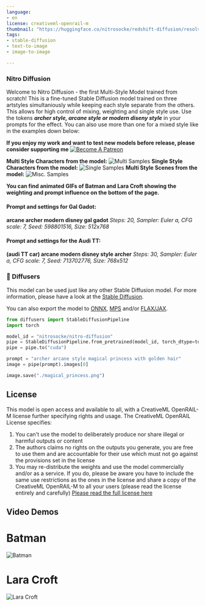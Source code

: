 ```yaml
---
language:
- en
license: creativeml-openrail-m
thumbnail: "https://huggingface.co/nitrosocke/redshift-diffusion/resolve/main/images/redshift-diffusion-samples-01s.jpg"
tags:
- stable-diffusion
- text-to-image
- image-to-image

---
```

### Nitro Diffusion

Welcome to Nitro Diffusion - the first Multi-Style Model trained from scratch! This is a fine-tuned Stable Diffusion model trained on three artstyles simultaniously while keeping each style separate from the others. This allows for high control of mixing, weighting and single style use.
Use the tokens **_archer style, arcane style or modern diseny style_** in your prompts for the effect. You can also use more than one for a mixed style like in the examples down below:

**If you enjoy my work and want to test new models before release, please consider supporting me**
[![Become A Patreon](https://badgen.net/badge/become/a%20patron/F96854)](https://patreon.com/user?u=79196446)

**Multi Style Characters from the model:**
![Multi Samples](https://huggingface.co/nitrosocke/Nitro-Diffusion/resolve/main/nitro-diff-samples-02.jpg)
**Single Style Characters from the model:**
![Single Samples](https://huggingface.co/nitrosocke/Nitro-Diffusion/resolve/main/nitro-diff-samples-01.jpg)
**Multi Style Scenes from the model:**
![Misc. Samples](https://huggingface.co/nitrosocke/Nitro-Diffusion/resolve/main/nitro-diff-samples-03.jpg)

**You can find animated GIFs of Batman and Lara Croft showing the weighting and prompt influence on the bottom of the page.**

#### Prompt and settings for Gal Gadot:
**arcane archer modern disney gal gadot**
_Steps: 20, Sampler: Euler a, CFG scale: 7, Seed: 598801516, Size: 512x768_

#### Prompt and settings for the Audi TT:
**(audi TT car) arcane modern disney style archer**
_Steps: 30, Sampler: Euler a, CFG scale: 7, Seed: 713702776, Size: 768x512_

### 🧨 Diffusers

This model can be used just like any other Stable Diffusion model. For more information,
please have a look at the [Stable Diffusion](https://huggingface.co/docs/diffusers/api/pipelines/stable_diffusion).

You can also export the model to [ONNX](https://huggingface.co/docs/diffusers/optimization/onnx), [MPS](https://huggingface.co/docs/diffusers/optimization/mps) and/or [FLAX/JAX]().

```python
from diffusers import StableDiffusionPipeline
import torch

model_id = "nitrosocke/nitro-diffusion"
pipe = StableDiffusionPipeline.from_pretrained(model_id, torch_dtype=torch.float16)
pipe = pipe.to("cuda")

prompt = "archer arcane style magical princess with golden hair"
image = pipe(prompt).images[0]

image.save("./magical_princess.png")
```


## License

This model is open access and available to all, with a CreativeML OpenRAIL-M license further specifying rights and usage.
The CreativeML OpenRAIL License specifies: 

1. You can't use the model to deliberately produce nor share illegal or harmful outputs or content 
2. The authors claims no rights on the outputs you generate, you are free to use them and are accountable for their use which must not go against the provisions set in the license
3. You may re-distribute the weights and use the model commercially and/or as a service. If you do, please be aware you have to include the same use restrictions as the ones in the license and share a copy of the CreativeML OpenRAIL-M to all your users (please read the license entirely and carefully)
[Please read the full license here](https://huggingface.co/spaces/CompVis/stable-diffusion-license)


## Video Demos
# Batman
![Batman](https://huggingface.co/nitrosocke/Nitro-Diffusion/resolve/main/batman-demo-01.gif)
# Lara Croft
![Lara Croft](https://huggingface.co/nitrosocke/Nitro-Diffusion/resolve/main/laracroft-demo-01.gif)